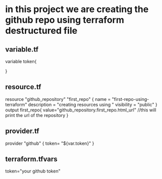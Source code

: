 
# in this project we are creating the github repo using terraform destructured file

## variable.tf
variable token{
    
}

## resource.tf
resource "github_repository" "first_repo" {
  name        = "first-repo-using-terraform"
  description = "creating resources using "
  visibility = "public"
}
output first_repo{
  value="github_repository.first_repo.html_url"   //this will print the  url of the repository
}


## provider.tf
provider "github" {
  token= "${var.token}"
}

## terraform.tfvars

token="your github token"






